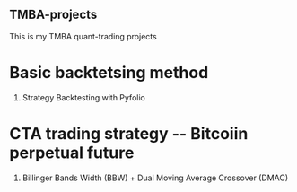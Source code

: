 ## TMBA-projects
This is my TMBA quant-trading projects
# Basic backtetsing method
1. Strategy Backtesting with Pyfolio
# CTA trading strategy -- Bitcoiin perpetual future
1. Billinger Bands Width (BBW) + Dual Moving Average Crossover (DMAC)
